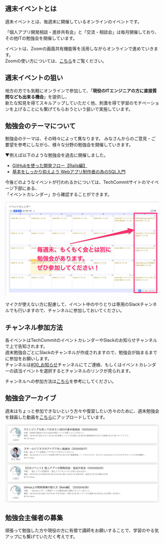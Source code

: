 ## 週末イベントとは
週末イベントとは、毎週末に開催しているオンラインのイベントです。

「個人アプリ開発相談・進捗共有会」と「交流・相談会」は毎月開催しており、  
その他ITの勉強会を開催しています。

イベントは、Zoomの画面共有機能等を活用しながらオンラインで進めていきます。  
Zoomの使い方については、[こちら](tutorial/preparation.md)をご覧ください。

## 週末イベントの狙い
地方の方でも気軽にオンラインで参加して、「**現役のITエンジニアの方に直接質問なども出来る機会**」を提供し、  
新たな知見を得てスキルアップしていただく他、刺激を得て学習のモチベーションを上げることにも繋げてもらおうという狙いで実施しています。

## 勉強会のテーマについて
勉強会のテーマは、その時々によって異なります。
みなさんからのご意見・ご要望を参考にしながら、様々な分野の勉強会を開催していきます。

▼例えば以下のような勉強会を過去に開催しました。   

- [GitHubを使った開発フロー【Rails編】](https://note.com/odagawa_tech/n/n3ffb695f914c)
- [基本をしっかり抑えよう Webアプリ制作者の為のSQL入門](https://note.com/tsuji_tech/n/n3cb82a652e60)

今後どのようなイベントが行われるかについては、TechCommitサイトのマイページ下部にある、  
「イベントカレンダー」から確認することができます。

![Googleカレンダー](images/online-event/google-calender.jpg)

マイクが使えない方に配慮して、イベント中のやりとりは専用のSlackチャンネルでも行いますので、チャンネルに参加しておいてください。  

## チャンネル参加方法
各イベントはTechCommitのイベントカレンダーやSlackのお知らせチャンネルで上で告知されます。  
週末勉強会ごとにSlackのチャンネルが作成されますので、勉強会が始まるまでに参加をお願いします。  
チャンネルは[#00_お知らせ](https://techcommit.slack.com/archives/CC8TJH6P8)チャンネルにてご連絡、もしくはイベントカレンダーの該当イベントを選択するとチャンネルのリンクが見られます。

チャンネルへの参加方法は[こちら](tutorial/join-slack-channel.md)を参考にしてください。

## 勉強会アーカイブ
週末はちょっと参加できないという方々や復習したい方々のために、週末勉強会を録画した動画を[こちら](https://www.tech-commit.jp/main/event_archives)にアップロードしています。

![イベントアーカイブ](images/online-event/event-archive.png)

## 勉強会主催者の募集
頑張って勉強した方や現役の方に有償で講師をお願いすることで、学習のやる気アップにも繋げていただく考えです。  
